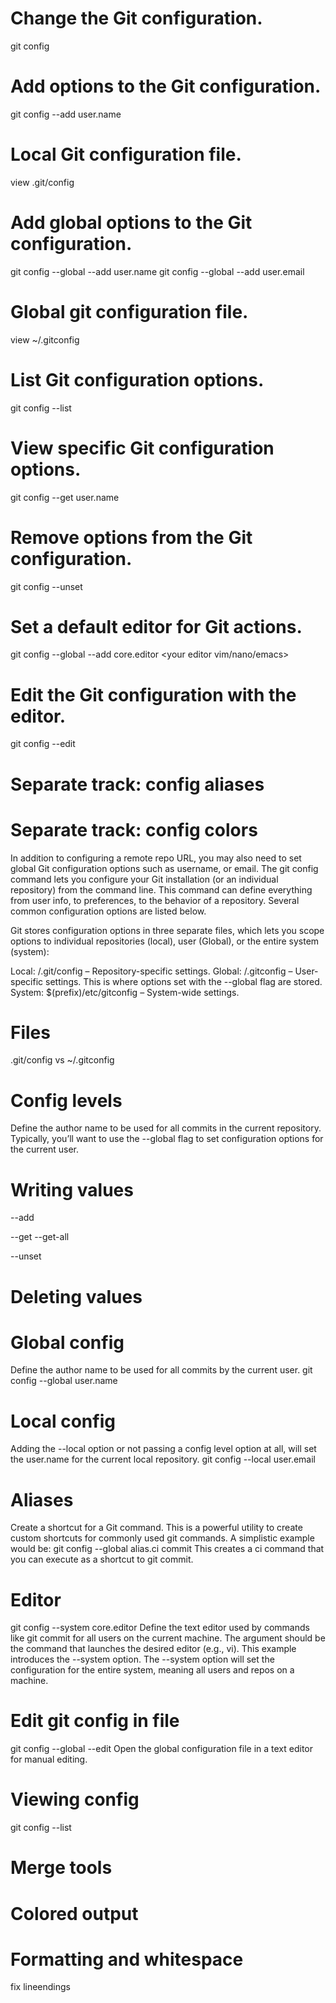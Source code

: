 # Change the Git configuration.
git config

# Add options to the Git configuration.
git config --add user.name

# Local Git configuration file.
view .git/config

# Add global options to the Git configuration.
git config --global --add user.name
git config --global --add user.email

# Global git configuration file.
view ~/.gitconfig

# List Git configuration options.
git config --list

# View specific Git configuration options.
git config --get user.name

# Remove options from the Git configuration.
git config --unset <value>

# Set a default editor for Git actions.
git config --global --add core.editor <your editor vim/nano/emacs>

# Edit the Git configuration with the editor.
git config --edit


# Separate track: config aliases
# Separate track: config colors






In addition to configuring a remote repo URL, you may also need to set global Git configuration options such as username, or email. The git config command lets you configure your Git installation (or an individual repository) from the command line. This command can define everything from user info, to preferences, to the behavior of a repository. Several common configuration options are listed below.

Git stores configuration options in three separate files, which lets you scope options to individual repositories (local), user (Global), or the entire system (system):

Local: <repo>/.git/config – Repository-specific settings.
Global: /.gitconfig – User-specific settings. This is where options set with the --global flag are stored.
System: $(prefix)/etc/gitconfig – System-wide settings.



# Files
.git/config vs ~/.gitconfig

# Config levels
Define the author name to be used for all commits in the current repository.
Typically, you’ll want to use the --global flag to set configuration options for the current user.

# Writing values
--add

--get
--get-all

--unset

# Deleting values

# Global config
Define the author name to be used for all commits by the current user.
git config --global user.name <name>

# Local config
Adding the --local option or not passing a config level option at all, will set the user.name for the current local repository.
git config --local user.email <email>

# Aliases
Create a shortcut for a Git command. This is a powerful utility to create custom shortcuts for commonly used git commands. A simplistic example would be:
git config --global alias.ci commit
This creates a ci command that you can execute as a shortcut to git commit.

# Editor
git config --system core.editor <editor>
Define the text editor used by commands like git commit for all users on the current machine. The <editor> argument should be the command that launches the desired editor (e.g., vi). This example introduces the --system option. The --system option will set the configuration for the entire system, meaning all users and repos on a machine.

# Edit git config in file
git config --global --edit
Open the global configuration file in a text editor for manual editing.

# Viewing config
git config --list

# Merge tools

# Colored output

# Formatting and whitespace
fix lineendings

